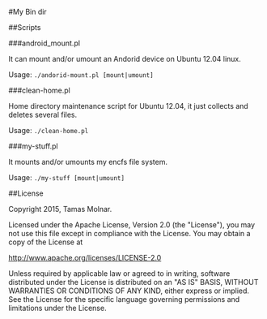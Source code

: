 #My Bin dir

##Scripts

###android_mount.pl

It can mount and/or umount an Andorid device on Ubuntu 12.04 linux.

Usage: `./andorid-mount.pl [mount|umount]`

###clean-home.pl

Home directory maintenance script for Ubuntu 12.04, it just collects and deletes several files.

Usage: `./clean-home.pl`

###my-stuff.pl

It mounts and/or umounts my encfs file system.

Usage: `./my-stuff [mount|umount]`

##License

Copyright 2015, Tamas Molnar.

Licensed under the Apache License, Version 2.0 (the "License"), you may 
not use this file except in compliance with the License.
You may obtain a copy of the License at

http://www.apache.org/licenses/LICENSE-2.0

Unless required by applicable law or agreed to in writing, software
distributed under the License is distributed on an "AS IS" BASIS,
WITHOUT WARRANTIES OR CONDITIONS OF ANY KIND, either express or implied.
See the License for the specific language governing permissions and
limitations under the License.
